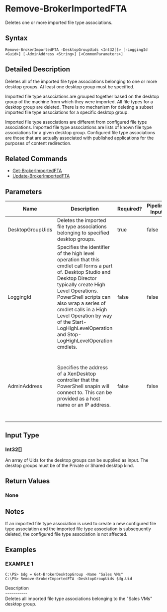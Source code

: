 ﻿# Remove-BrokerImportedFTA

   Deletes one or more imported file type associations.

## Syntax
```
Remove-BrokerImportedFTA -DesktopGroupUids <Int32[]> [-LoggingId <Guid>] [-AdminAddress <String>] [<CommonParameters>]
```

## Detailed Description
   Deletes all of the imported file type associations belonging to one or more desktop groups. At least one desktop group must be specified.

Imported file type associations are grouped together based on the desktop group of the machine from which they were imported. All file types for a desktop group are deleted. There is no mechanism for deleting a subset imported file type associations for a specific desktop group.

Imported file type associations are different from configured file type associations. Imported file type associations are lists of known file type associations for a given desktop group. Configured file type associations are those that are actually associated with published applications for the purposes of content redirection.

## Related Commands
  * [Get-BrokerImportedFTA](Get-BrokerImportedFTA.html)
  * [Update-BrokerImportedFTA](Update-BrokerImportedFTA.html)
## Parameters

| Name   | Description | Required? | Pipeline Input | Default Value |
| --- | --- | --- | --- | --- |
| DesktopGroupUids | Deletes the imported file type associations belonging to specified desktop groups. | true | false |  |
| LoggingId | Specifies the identifier of the high level operation that this cmdlet call forms a part of. Desktop Studio and Desktop Director typically create High Level Operations. PowerShell scripts can also wrap a series of cmdlet calls in a High Level Operation by way of the Start-LogHighLevelOperation and Stop-LogHighLevelOperation cmdlets. | false | false |  |
| AdminAddress | Specifies the address of a XenDesktop controller that the PowerShell snapin will connect to. This can be provided as a host name or an IP address. | false | false | Localhost. Once a value is provided by any cmdlet, this value will become the default. |

## Input Type
### Int32[]
   An array of Uids for the desktop groups can be supplied as input. The desktop groups must be of the Private or Shared desktop kind.
## Return Values
### None
   ## Notes
   If an imported file type association is used to create a new configured file type association and the imported file type association is subsequently deleted, the configured file type association is not affected.
## Examples

### EXAMPLE 1
```
C:\PS> $dg = Get-BrokerDesktopGroup -Name "Sales VMs"
C:\PS> Remove-BrokerImportedFTA -DesktopGroupUids $dg.Uid
```
   Description<br>-----------<br>Deletes all imported file type associations belonging to the "Sales VMs" desktop group.
